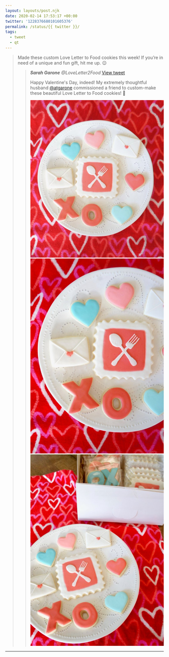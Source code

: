 ```yaml
---
layout: layouts/post.njk
date: 2020-02-14 17:53:17 +00:00
twitter: '1228376680101605376'
permalink: /status/{{ twitter }}/
tags: 
  - tweet
  - qt
---
```


> Made these custom Love Letter to Food cookies this week! If you’re in need of a unique and fun gift, hit me up. 😉 
> 
> > <cite>**Sarah Garone** @LoveLetter2Food</cite> [View tweet](https://twitter.com/LoveLetter2Food/status/1228347782928293890)
> > 
> > Happy Valentine's Day, indeed! My extremely thoughtful husband [@atgarone](https://twitter.com/atgarone) commissioned a friend to custom-make these beautiful Love Letter to Food cookies! 💌
> > 
> > ![frosted sugar cookies in the shape of hearts, love letters, and Xs andOs](/img/_qt/EQv3xYCUUAEtDZC.jpg)
> > ![more cookies](/img/_qt/EQv3xYEUwAAewrK.jpg)
> > ![more cookies](/img/_qt/EQv3xYFU0AAWaIB.jpg)

---
